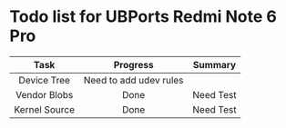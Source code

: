 # Todo list for UBPorts Redmi Note 6 Pro

 
|      Task     |              Progress              |  Summary  |
|:-------------:|:----------------------------------:|:---------:|
|  Device Tree  |       Need to add udev rules       |           |
|  Vendor Blobs |                Done                | Need Test |
| Kernel Source |                Done                | Need Test |
